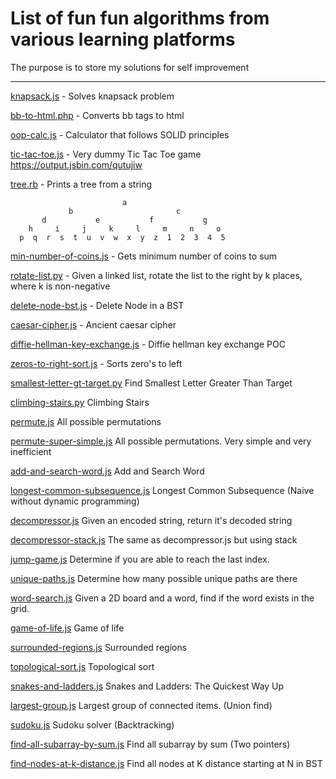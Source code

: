 List of fun fun algorithms from various learning platforms
==
The purpose is to store my solutions for self improvement


---
[knapsack.js](./src/knapsack.js) - Solves knapsack problem

[bb-to-html.php](./src/bb-to-html.php) - Converts bb tags to html 

[oop-calc.js](./src/oop-calc.js) - Calculator that follows SOLID principles 

[tic-tac-toe.js](./src/tic-tac-toe.js) - Very dummy Tic Tac Toe game https://output.jsbin.com/qutujiw

[tree.rb](./src/tree_printer/tree.rb) - Prints a tree from a string
```
                         a
             b                       c                       
       d           e           f           g           
    h     i     j     k     l     m     n     o     
  p  q  r  s  t  u  v  w  x  y  z  1  2  3  4  5  
```

[min-number-of-coins.js](./src/min-number-of-coins.js) - Gets minimum number of coins to sum

[rotate-list.py](./src/rotate-list.py) - Given a linked list, rotate the list to the right by k places, where k is non-negative

[delete-node-bst.js](./src/delete-node-bst.js) - Delete Node in a BST

[caesar-cipher.js](./src/caesar-cipher.js) - Ancient caesar cipher

[diffie-hellman-key-exchange.js](./src/diffie-hellman-key-exchange.js) - Diffie hellman key exchange POC

[zeros-to-right-sort.js](./src/zeros-to-right-sort.js) - Sorts zero's to left

[smallest-letter-gt-target.py](./src/smallest-letter-gt-target.py) Find Smallest Letter Greater Than Target

[climbing-stairs.py](./src/climbing-stairs.py) Climbing Stairs

[permute.js](./src/permute.js) All possible permutations

[permute-super-simple.js](./src/permute-super-simple.js) All possible permutations. Very simple and very inefficient

[add-and-search-word.js](./src/add-and-search-word.js) Add and Search Word

[longest-common-subsequence.js](./src/longest-common-subsequence.js) Longest Common Subsequence (Naive without dynamic programming)

[decompressor.js](./src/decompressor.js) Given an encoded string, return it's decoded string

[decompressor-stack.js](./src/decompressor-stack.js) The same as decompressor.js but using stack

[jump-game.js](./src/jump-game.js) Determine if you are able to reach the last index.

[unique-paths.js](./src/unique-paths.js) Determine how many possible unique paths are there

[word-search.js](./src/word-search.js) Given a 2D board and a word, find if the word exists in the grid.

[game-of-life.js](./src/game-of-life.js) Game of life

[surrounded-regions.js](./src/surrounded-regions.js) Surrounded regions

[topological-sort.js](./src/topological-sort.js) Topological sort

[snakes-and-ladders.js](./src/snakes-and-ladders.js) Snakes and Ladders: The Quickest Way Up

[largest-group.js](./src/largest-group.js) Largest group of connected items. (Union find)

[sudoku.js](./src/sudoku.js) Sudoku solver (Backtracking)

[find-all-subarray-by-sum.js](./src/find-all-subarray-by-sum.js) Find all subarray by sum (Two pointers)

[find-nodes-at-k-distance.js](./src/find-nodes-at-k-distance.js) Find all nodes at K distance starting at N in BST
